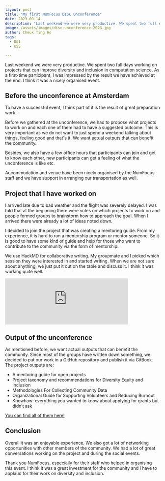 ```yaml
---
layout: post
title: "My first NumFocus DISC Unconference"
date: 2023-09-14
description: "Last weekend we were very productive. We spent two full days working on projects that can improve diversity and inclusion in computation science. As a first-time participant, I was impressed by the result we have achieved at the end. I think it was a nicely organised event."
image: /assets/images/disc-unconference-2023.jpg
author: Cheuk Ting Ho
tags:
  - D&I
  - OSS

---
```


Last weekend we were very productive. We spent two full days working on projects that can improve diversity and inclusion in computation science. As a first-time participant, I was impressed by the result we have achieved at the end. I think it was a nicely organised event.

## Before the unconference at Amsterdam

To have a successful event, I think part of it is the result of great preparation work.

Before we gathered at the unconference, we had to propose what projects to work on and each one of them had to have a suggested outcome. This is very important as we do not want to just spend a weekend talking about things, feeling good and that's it. We want actual outputs that can benefit the community.

Besides, we also have a few office hours that participants can join and get to know each other, new participants can get a feeling of what the unconference is like etc.

Accommodation and venue have been nicely organised by the NumFocus staff and we have support in arranging our transportation as well.

## Project that I have worked on

I arrived late due to bad weather and the flight was severely delayed. I was told that at the beginning there were votes on which projects to work on and people formed groups to brainstorm how to approach the goal. When I arrived there were already a lot of ideas noted down.

I decided to join the project that was creating a mentoring guide. From my experience, it is hard to run a mentorship program or mentor someone. So it is good to have some kind of guide and help for those who want to contribute to the community via the form of mentorship.

We use HackMD for collaborative writing. My groupmate and I picked which session they were interested in and started writing.  When we are not sure about anything, we just put it out on the table and discuss it. I think it was working quite well.

<iframe src="https://fosstodon.org/@cheukting_ho/111041492801319809/embed" class="mastodon-embed" style="max-width: 100%; border: 0" width="400" allowfullscreen="allowfullscreen"></iframe><script src="https://fosstodon.org/embed.js" async="async"></script>

## Output of the unconference

As mentioned before, we want actual outputs that can benefit the community. Since most of the groups have written down something, we decided to put our work in a GitHub repository and publish it via GitBook. The project outputs are:

 - A mentoring guide for open projects
 - Project taxonomy and recommendations for Diversity Equity and Inclusion
 - Methodologies For Collecting Community Data
 - Organizational Guide for Supporting Volunteers and Reducing Burnout
 - Knowhow: everything you wanted to know about applying for grants but didn’t ask

[You can find all of them here!](https://numfocus.github.io/disc-unconference-2023-projects/en/intro.html)

## Conclusion

Overall it was an enjoyable experience. We also got a lot of networking opportunities with other members of the community. We had a lot of great conversations working on the project and during the social events.

Thank you NumFocus, especially for their staff who helped in organising this event. I think it was a great investment for the community and I have to applaud for their work on diversity and inclusion.
